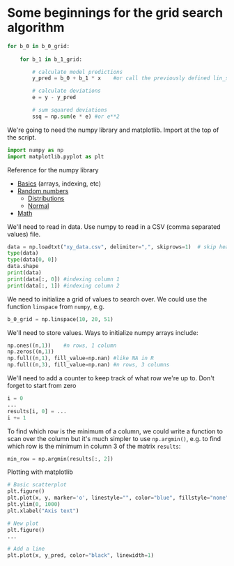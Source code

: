 # Some beginnings for the grid search algorithm

```python
for b_0 in b_0_grid:
    
    for b_1 in b_1_grid:

        # calculate model predictions
        y_pred = b_0 + b_1 * x    #or call the previously defined lin_skel() function

        # calculate deviations
        e = y - y_pred

        # sum squared deviations
        ssq = np.sum(e * e) #or e**2
```

We're going to need the numpy library and matplotlib. Import at the top of the script.

```python
import numpy as np
import matplotlib.pyplot as plt
```

Reference for the numpy library

* [Basics](https://numpy.org/doc/stable/user/absolute_beginners.html) (arrays, indexing, etc)
* [Random numbers](https://numpy.org/doc/stable/reference/random/index.html#numpyrandom)
   * [Distributions](https://numpy.org/doc/stable/reference/random/generator.html#distributions)
   * [Normal](https://numpy.org/doc/stable/reference/random/generated/numpy.random.Generator.normal.html#numpy.random.Generator.normal)
* [Math](https://numpy.org/doc/stable/reference/routines.math.html)


We'll need to read in data. Use numpy to read in a CSV (comma separated values) file.

```python
data = np.loadtxt("xy_data.csv", delimiter=",", skiprows=1)  # skip header row (can't mix types)
type(data)
type(data[0, 0])
data.shape
print(data)
print(data[:, 0]) #indexing column 1
print(data[:, 1]) #indexing column 2
```

We need to initialize a grid of values to search over. We could use the function `linspace` from `numpy`, e.g.

```python
b_0_grid = np.linspace(10, 20, 51)
```

We'll need to store values. Ways to initialize numpy arrays include:

```python
np.ones((n,1))    #n rows, 1 column
np.zeros((n,1))
np.full((n,1), fill_value=np.nan) #like NA in R
np.full((n,3), fill_value=np.nan) #n rows, 3 columns
```

We'll need to add a counter to keep track of what row we're up to. Don't forget to start from zero

```python
i = 0
...
results[i, 0] = ...
i += 1
```

To find which row is the minimum of a column, we could write a function to scan over the column but it's much simpler to use `np.argmin()`, e.g. to find which row is the minimum in column 3 of the matrix `results`:

```python
min_row = np.argmin(results[:, 2])
```

Plotting with matplotlib

```python
# Basic scatterplot
plt.figure()
plt.plot(x, y, marker='o', linestyle="", color="blue", fillstyle="none")
plt.ylim(0, 1000)
plt.xlabel("Axis text")

# New plot
plt.figure()
...

# Add a line
plt.plot(x, y_pred, color="black", linewidth=1)
```





